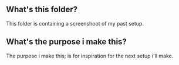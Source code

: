 ## What's this folder? 
This folder is containing a screenshoot of my past setup.

## What's the purpose i make this?
The purpose i make this; is for inspiration for the next setup i'll make.

